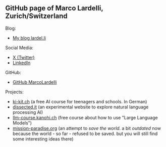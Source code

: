 ## GitHub page of Marco Lardelli, Zurich/Switzerland

Blog:

- [My blog lardel.li](https://lardel.li/)

Social Media:  

- [X (Twitter)](https://twitter.com/marcolardelli)
- [LinkedIn](https://www.linkedin.com/in/marco-lardelli-20a72b/)

GitHub:  

- [GitHub MarcoLardelli](https://github.com/MarcoLardelli)

Projects:  

- [ki-kit.ch](https://ki-kit.ch) (a free AI course for teenagers and schools. In German)
- [dissected.it](https://dissected.it) (an experimental website to explore natural language processing AI)
- [llm-course.kanohi.ch](https://llm-course.kanohi.ch) (free course about how to use "Large Language Models")
- [mission-paradise.org](https://mission-paradise.org) (an attempt to *save the world*. a bit *outdated* now because the world - so far - refused to be saved. but you will still find some interesting ideas there)



